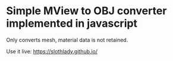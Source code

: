# Simple MView to OBJ converter implemented in javascript

Only converts mesh, material data is not retained.

Use it live: https://slothlady.github.io/
